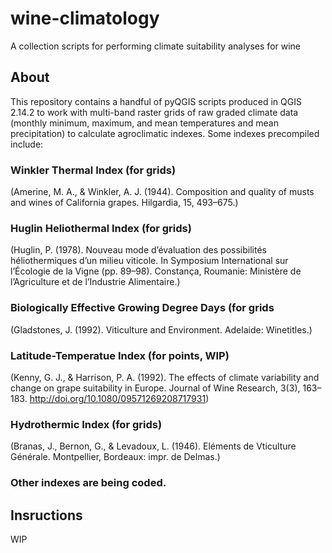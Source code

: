 # wine-climatology

A collection scripts for performing climate suitability analyses for wine

## About

This repository contains a handful of pyQGIS scripts produced in QGIS 2.14.2 to work with multi-band raster grids of raw graded climate data (monthly minimum, maximum, and mean temperatures and mean precipitation) to calculate agroclimatic indexes. Some indexes precompiled include:

### Winkler Thermal Index (for grids)
  (Amerine, M. A., & Winkler, A. J. (1944). Composition and quality of musts and wines of California grapes. Hilgardia, 15, 493–675.)

### Huglin Heliothermal Index (for grids)
  (Huglin, P. (1978). Nouveau mode d’évaluation des possibilités héliothermiques d’un milieu viticole. In Symposium International sur l’Écologie de la Vigne (pp. 89–98). Constança, Roumanie: Ministère de l’Agriculture et de l’Industrie Alimentaire.)

### Biologically Effective Growing Degree Days (for grids
  (Gladstones, J. (1992). Viticulture and Environment. Adelaide: Winetitles.)

### Latitude-Temperatue Index (for points, WIP)
  (Kenny, G. J., & Harrison, P. A. (1992). The effects of climate variability and change on grape suitability in Europe. Journal of Wine Research, 3(3), 163–183. http://doi.org/10.1080/09571269208717931)

### Hydrothermic Index (for grids)
  (Branas, J., Bernon, G., & Levadoux, L. (1946). Eléments de Vticulture Générale. Montpellier, Bordeaux: impr. de Delmas.)

### Other indexes are being coded.

## Insructions

WIP


